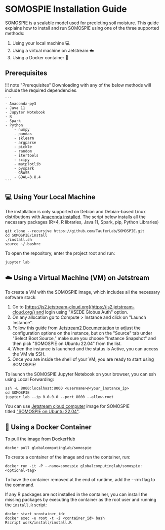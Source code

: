 # SOMOSPIE Installation Guide

SOMOSPIE is a scalable model used for predicting soil moisture. This guide explains how to install and run SOMOSPIE using one of the three supported methods:

1. Using your local machine 💻
2. Using a virtual machine on Jetstream ☁️
3. Using a Docker container 🐳

## Prerequisites

!!! note "Prerequisites"
	Downloading with any of the below methods will include the required dependencies. 

	```
	- Anaconda-py3
	- Java 11
	- Jupyter Notebook
	- R
	- Spark
	- Python
		- numpy
		- pandas
		- sklearn
		- argparse
		- pickle
		- random
		- itertools
		- scipy
		- matplotlib
		- pyspark
		- GRASS
		- GDAL=3.8.4
	```

## 💻 Using Your Local Machine
The installation is only supported on Debian and Debian-based Linux distributions with [Anaconda installed](https://www.anaconda.com/docs/getting-started/anaconda/install).  The script below installs all the necessary packages (R>4, R libraries, Java 11, Spark, pip, Python Libraries)

```
git clone --recursive https://github.com/TauferLab/SOMOSPIE.git
cd SOMOSPIE/install
./install.sh
source ~/.bashrc
```
To open the repository, enter the project root and run:
```
jupyter lab
```
## ☁️ Using a Virtual Machine (VM) on Jetstream
To create a VM with the SOMOSPIE image, which includes all the necessary software stack:

1. Go to [https://js2.jetstream-cloud.org](https://js2.jetstream-cloud.org/) and login using "XSEDE Globus Auth" option.
2. On any allocation go to Compute > Instance and click on "Launch Instance".
3. Follow this guide from [Jetstream2 Documentation](https://docs.jetstream-cloud.org/ui/horizon/launch/) to adjust the configuration options on the instance, but on the "Source" tab under "Select Boot Source," make sure you choose "Instance Snapshot" and then pick "SOMOSPIE on Ubuntu 22.04" from the list.
4. When the instance is launched and the status is Active, you can access the VM via SSH.
5. Once you are inside the shell of your VM, you are ready to start using SOMOSPIE!

To launch the SOMOSPIE Jupyter Notebook on your browser, you can ssh using Local Forwarding:

```
ssh -L 8000:localhost:8000 <username>@<your_instance_ip>
cd SOMOSPIE
jupyter lab --ip 0.0.0.0 --port 8000 --allow-root
```

You can use [Jetstream cloud computer](https://jetstream-cloud.org/) image for SOMOSPIE titled ["SOMOSPIE on Ubuntu 22.04"](https://js2.jetstream-cloud.org/ngdetails/OS::Glance::Image/68fddeae-2e3e-41a6-ad33-b747df48e186).

## 🐳 Using a Docker Container

To pull the image from DockerHub
```
docker pull globalcomputinglab/somospie
```
To create a container of the image and run the container, run:
```
docker run -it -P --name=somospie globalcomputinglab/somospie:<optional-tag>
```
To have the container removed at the end of runtime, add the --rm flag to the command. 

If any R packages are not installed in the container, you can install the missing packages by executing the container as
the root user and running the `install.R` script:
```
docker start <container_id>
docker exec -u root -t -i <container_id> bash
Rscript work/install/install.R
```